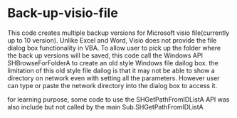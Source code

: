 # Back-up-visio-file
This code creates multiple backup versions for Microsoft visio file(currently up to 10 version).  Unlike Excel and Word, Visio does not provide the file dialog box functionality in VBA. 
To allow user to pick up the folder where the back up versions will be saved, this code call the Windows API SHBrowseForFolderA to create an old style Windows file dailog box. 
the limitation of this old style file dailog is that it may not be able to show a directory on network even with setting all the parameters. However user can type or paste the network 
directory into the dialog box to access it. 

for learning purpose, some code to use the SHGetPathFromIDListA API was also include but not called by the main Sub.SHGetPathFromIDListA
